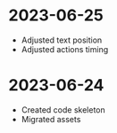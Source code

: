 # 2023-06-25
- Adjusted text position
- Adjusted actions timing

# 2023-06-24
- Created code skeleton
- Migrated assets
